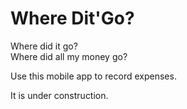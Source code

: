 # Where Dit'Go? 
Where did it go?  
Where did all my money go?  

Use this mobile app to record expenses.  

It is under construction. 
